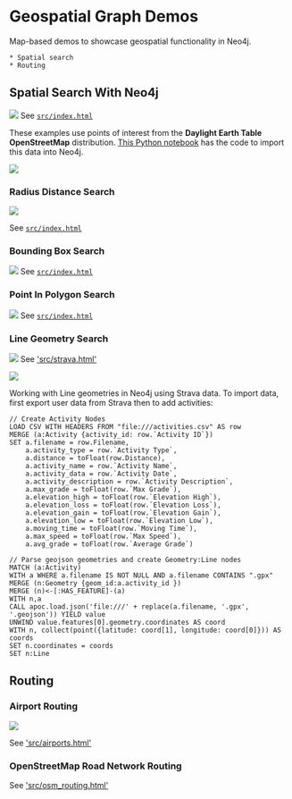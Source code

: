 # Geospatial Graph Demos

Map-based demos to showcase geospatial functionality in Neo4j.

    * Spatial search
    * Routing

## Spatial Search With Neo4j

![](img/spatialsearch.png)
See [`src/index.html`](src/index.html)

These examples use points of interest from the **Daylight Earth Table OpenStreetMap** distribution. [This Python notebook](https://github.com/johnymontana/daylight-earth-graph/blob/main/POI_import.ipynb) has the code to import this data into Neo4j.

[![](img/daylight_notebook.png)](https://github.com/johnymontana/daylight-earth-graph/blob/main/POI_import.ipynb)


### Radius Distance Search

![](img/radius_search.png)

See [`src/index.html`](src/index.html)

### Bounding Box Search

![](img/bounding_box.png)
See [`src/index.html`](src/index.html)

### Point In Polygon Search

![](img/point_in_polygon_search.png)
See [`src/index.html`](src/index.html)

### Line Geometry Search

![](img/linesearch.png)
See ['src/strava.html'](src/strava.html)

![](img/bloom2.png)

Working with Line geometries in Neo4j using Strava data. To import data, first export user data from Strava then to add activities:

```Cypher
// Create Activity Nodes
LOAD CSV WITH HEADERS FROM "file:///activities.csv" AS row
MERGE (a:Activity {activity_id: row.`Activity ID`})
SET a.filename = row.Filename,
    a.activity_type = row.`Activity Type`,
    a.distance = toFloat(row.Distance),
    a.activity_name = row.`Activity Name`,
    a.activity_data = row.`Activity Date`,
    a.activity_description = row.`Activity Description`,
    a.max_grade = toFloat(row.`Max Grade`),
    a.elevation_high = toFloat(row.`Elevation High`),
    a.elevation_loss = toFloat(row.`Elevation Loss`),
    a.elevation_gain = toFloat(row.`Elevation Gain`),
    a.elevation_low = toFloat(row.`Elevation Low`),
    a.moving_time = toFloat(row.`Moving Time`),
    a.max_speed = toFloat(row.`Max Speed`),
    a.avg_grade = toFloat(row.`Average Grade`)

// Parse geojson geometries and create Geometry:Line nodes
MATCH (a:Activity) 
WITH a WHERE a.filename IS NOT NULL AND a.filename CONTAINS ".gpx"
MERGE (n:Geometry {geom_id:a.activity_id })
MERGE (n)<-[:HAS_FEATURE]-(a)
WITH n,a
CALL apoc.load.json('file:///' + replace(a.filename, '.gpx', '.geojson')) YIELD value
UNWIND value.features[0].geometry.coordinates AS coord
WITH n, collect(point({latitude: coord[1], longitude: coord[0]})) AS coords
SET n.coordinates = coords
SET n:Line
```

## Routing

### Airport Routing

![](img/airportrouting.png)

See ['src/airports.html'](src/airports.html)

### OpenStreetMap Road Network Routing

See ['src/osm_routing.html'](src/osm_routing.html)